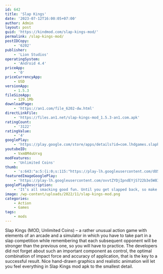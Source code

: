 ```yaml
---
id: 642
title: 'Slap Kings'
date: '2023-07-12T16:00:05+07:00'
author: Admin
layout: post
guid: 'https://kindmod.com/slap-kings-mod/'
permalink: /slap-kings-mod/
postIDCopy:
    - '6202'
publisher:
    - 'Lion Studios'
operatingSystem:
    - 'Android 4.4'
priceApp:
    - '0'
priceCurrencyApp:
    - USD
versionApp:
    - 1.5.3
fileSizeApp:
    - 129.1Mb
downloadPage:
    - 'https://an1.com/file_6202-dw.html'
directLinkFile:
    - 'https://files.an1.net/slap-kings-mod_1.5.3-an1.com.apk'
ratingCount:
    - '3122'
ratingValue:
    - '4'
googlePlay:
    - 'https://play.google.com/store/apps/details?id=com.lhdgames.slaphappy'
youtubeID:
    - VxmBM4uUrxg
modFeatures:
    - 'Unlimited Coins'
thumb:
    - 's:643:"a:5:{i:0;s:115:"https://play-lh.googleusercontent.com/dO5RRDkF-4nzoCh2Italcv9eZTsXmAOu6ziqko7rqYMIK-KlWi1Q9OEX87uyLdtrJzU=w526-h296";i:1;s:114:"https://play-lh.googleusercontent.com/8w0booMCs61e-gIaZhaOMcnm3mh6BL1SWjCOei1mB4M4OliEEk3ZSoQX4pJZ5Ym1vA=w526-h296";i:2;s:114:"https://play-lh.googleusercontent.com/nRiZukeF2O9Oj_UOVN-FBDR4DaCLA40Rxsl2Tg5LqXiFjqxCLNk9p42i86d9bZvONA=w526-h296";i:3;s:115:"https://play-lh.googleusercontent.com/xZiOuGRrHsrhI36lcDGSPYWX_xzCB2srf2eViyiAxI6hNM6Z75kgn6MUfTEyhCYY8oo=w526-h296";i:4;s:114:"https://play-lh.googleusercontent.com/RHfAiEfQ1odFNoro1TZlWstFqxLtkjT_NvKJnwk_3Hf-8T7RxRYbfldvWB02nvPoUg=w526-h296";}";'
featuredImageGooglePlay:
    - 'https://play-lh.googleusercontent.com/ovvtZYDjIpndEYjS722b3e5W8IEaliLQK4Xh_VH_ySy7GtZzCeWHYVAb_bjHF2RtABM'
googlePlayDescription:
    - 'It’s all smacking good fun. Until you get slapped back, so make sure it’s two hits: You hit them, and they hit the ground. Rise through the ranks and slap everyone from your boss to the mailman to become the new slap boss.Play and have fun with no repercussions. See if you can K.O. the competition in this no-holds barred slap smacking tournament. Stick out your face to take a hit. Time everything right to lay out the competition. Do you know your own strength? You are about to find out!.Time to knock out the competition!.'
image: /wp-content/uploads/2022/11/slap-kings-mod.png
categories:
    - Action
    - Games
tags:
    - mods
---
```


Slap Kings (MOD, Unlimited Coins) – a rather unusual action game with elements of an arcade and a simulator in which you have to take part in a slap competition while remembering that each subsequent opponent will be stronger than the previous one, so you will have to practice. The developers did not forget about such an important component as control, the optimal combination of impact force and accuracy of application, that is the key to a successful result. Nice hand-drawn graphics and realistic animation will let you feel everything in Slap Kings mod apk to the smallest detail.